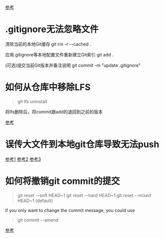 [参考](https://www.runoob.com/git/git-remote-repo.html)

# .gitignore无法忽略文件

清除当前的本地Git缓存
git rm -r --cached .

应用.gitignore等本地配置文件重新建立Git索引
git add .

(可选)提交当前Git版本并备注说明
git commit -m "update .gitignore"

# 如何从仓库中移除LFS

> git lfs uninstall

将lfs删除后，将commit跟add的退回到之前的版本

[参考](https://blog.csdn.net/weixin_39278265/article/details/121103819)


# 误传大文件到本地git仓库导致无法push

[参考1](https://blog.csdn.net/qq_43827595/article/details/105673569)
[参考2](https://marcosantonocito.medium.com/fixing-the-gh001-large-files-detected-you-may-want-to-try-git-large-file-storage-43336b983272)
[参考3](https://stackoverflow.com/questions/33360043/git-error-need-to-remove-large-file)


# 如何将撤销git commit的提交

> git reset --soft HEAD~1
> git reset --hard HEAD~1
> git reset --mixed HEAD~1 (default)

if you only want to change the commit message, you could use
> git commit --amend

[参考](https://blog.csdn.net/qq_32281471/article/details/95478314)